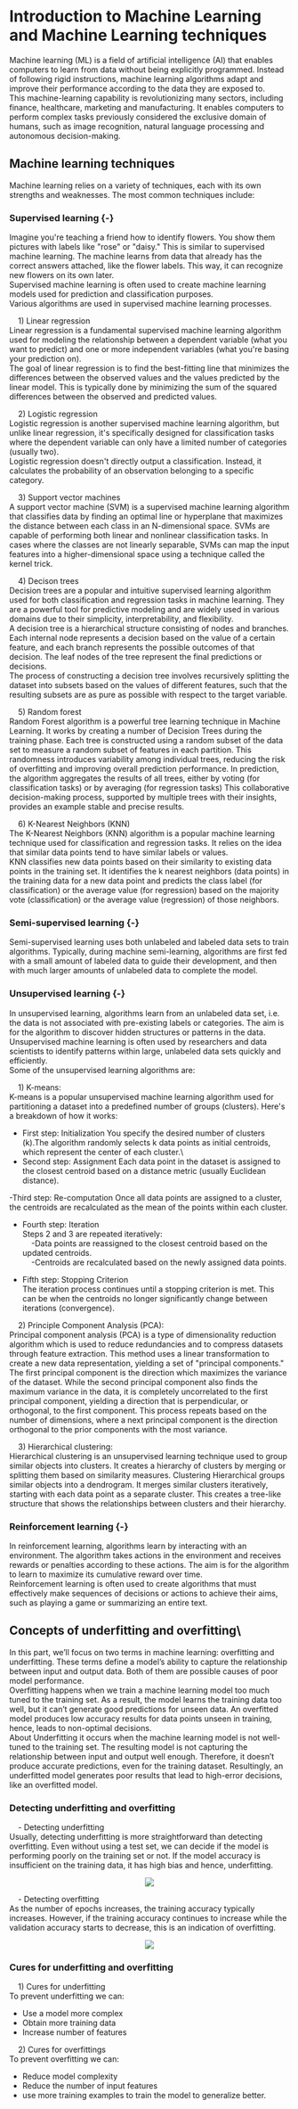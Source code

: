 # Introduction to Machine Learning and Machine Learning techniques

Machine learning (ML) is a field of artificial intelligence (AI) that enables computers to learn from data without being explicitly programmed. Instead of following rigid instructions, machine learning algorithms adapt and improve their performance according to the data they are exposed to.\
This machine-learning capability is revolutionizing many sectors, including finance, healthcare, marketing and manufacturing. It enables computers to perform complex tasks previously considered the exclusive domain of humans, such as image recognition, natural language processing and autonomous decision-making.

## Machine learning techniques
Machine learning relies on a variety of techniques, each with its own strengths and weaknesses. The most common techniques include:

### Supervised learning {-}

Imagine you're teaching a friend how to identify flowers. You show them pictures with labels like "rose" or "daisy." This is similar to supervised machine learning.  The machine learns from data that already has the correct answers attached, like the flower labels. This way, it can recognize new flowers on its own later.\
Supervised machine learning is often used to create machine learning models used for prediction and classification purposes.\
Various algorithms are used in supervised machine learning processes.

&nbsp;&nbsp;&nbsp;&nbsp;1) Linear regression\
Linear regression is a fundamental supervised machine learning algorithm used for modeling the relationship between a dependent variable (what you want to predict) and one or more independent variables (what you're basing your prediction on).\
The goal of linear regression is to find the best-fitting line that minimizes the differences between the observed values and the values predicted by the linear model. This is typically done by minimizing the sum of the squared differences between the observed and predicted values.

&nbsp;&nbsp;&nbsp;&nbsp;2) Logistic regression\
Logistic regression is another supervised machine learning algorithm, but unlike linear regression, it's specifically designed for classification tasks where the dependent variable can only have a limited number of categories (usually two). \
Logistic regression doesn't directly output a classification. Instead, it calculates the probability of an observation belonging to a specific category.

&nbsp;&nbsp;&nbsp;&nbsp;3) Support vector machines\
A support vector machine (SVM) is a supervised machine learning algorithm that classifies data by finding an optimal line or hyperplane that maximizes the distance between each class in an N-dimensional space.
SVMs are capable of performing both linear and nonlinear classification tasks. In cases where the classes are not linearly separable, SVMs can map the input features into a higher-dimensional space using a technique called the kernel trick.

&nbsp;&nbsp;&nbsp;&nbsp;4) Decison trees\
Decision trees are a popular and intuitive supervised learning algorithm used for both classification and regression tasks in machine learning. They are a powerful tool for predictive modeling and are widely used in various domains due to their simplicity, interpretability, and flexibility.\
A decision tree is a hierarchical structure consisting of nodes and branches. Each internal node represents a decision based on the value of a certain feature, and each branch represents the possible outcomes of that decision. The leaf nodes of the tree represent the final predictions or decisions.\
The process of constructing a decision tree involves recursively splitting the dataset into subsets based on the values of different features, such that the resulting subsets are as pure as possible with respect to the target variable.

&nbsp;&nbsp;&nbsp;&nbsp;5) Random forest\
Random Forest algorithm is a powerful tree learning technique in Machine Learning. It works by creating a number of Decision Trees during the training phase. Each tree is constructed using a random subset of the data set to measure a random subset of features in each partition. This randomness introduces variability among individual trees, reducing the risk of overfitting and improving overall prediction performance. In prediction, the algorithm aggregates the results of all trees, either by voting (for classification tasks) or by averaging (for regression tasks) This collaborative decision-making process, supported by multiple trees with their insights, provides an example stable and precise results.

&nbsp;&nbsp;&nbsp;&nbsp;6) K-Nearest Neighbors (KNN)\
The K-Nearest Neighbors (KNN) algorithm is a popular machine learning technique used for classification and regression tasks. It relies on the idea that similar data points tend to have similar labels or values.\
KNN classifies new data points based on their similarity to existing data points in the training set. It identifies the k nearest neighbors (data points) in the training data for a new data point and predicts the class label (for classification) or the average value (for regression) based on the majority vote (classification) or the average value (regression) of those neighbors.


### Semi-supervised learning {-}

Semi-supervised learning uses both unlabeled and labeled data sets to train algorithms. Typically, during machine semi-learning, algorithms are first fed with a small amount of labeled data to guide their development, and then with much larger amounts of unlabeled data to complete the model.

### Unsupervised learning {-}

In unsupervised learning, algorithms learn from an unlabeled data set, i.e. the data is not associated with pre-existing labels or categories. The aim is for the algorithm to discover hidden structures or patterns in the data.\
Unsupervised machine learning is often used by researchers and data scientists to identify patterns within large, unlabeled data sets quickly and efficiently.\
Some of the unsupervised learning algorithms are:

&nbsp;&nbsp;&nbsp;&nbsp;1) K-means:\
K-means is a popular unsupervised machine learning algorithm used for partitioning a dataset into a predefined number of groups (clusters). Here's a breakdown of how it works:

- First step: Initialization
You specify the desired number of clusters (k).The algorithm randomly selects k data points as initial centroids, which represent the center of each cluster.\
- Second step: Assignment
Each data point in the dataset is assigned to the closest centroid based on a distance metric (usually Euclidean distance).

-Third step: Re-computation
Once all data points are assigned to a cluster, the centroids are recalculated as the mean of the points within each cluster.

- Fourth step: Iteration\
Steps 2 and 3 are repeated iteratively:\
&nbsp;&nbsp;&nbsp;&nbsp;-Data points are reassigned to the closest centroid based on the updated centroids.\
&nbsp;&nbsp;&nbsp;&nbsp;-Centroids are recalculated based on the newly assigned data points.

- Fifth step: Stopping Criterion\
The iteration process continues until a stopping criterion is met. This can be when the centroids no longer significantly change between iterations (convergence).


&nbsp;&nbsp;&nbsp;&nbsp;2) Principle Component Analysis (PCA):\
Principal component analysis (PCA) is a type of dimensionality reduction algorithm which is used to reduce redundancies and to compress datasets through feature extraction. This method uses a linear transformation to create a new data representation, yielding a set of "principal components." The first principal component is the direction which maximizes the variance of the dataset. While the second principal component also finds the maximum variance in the data, it is completely uncorrelated to the first principal component, yielding a direction that is perpendicular, or orthogonal, to the first component. This process repeats based on the number of dimensions, where a next principal component is the direction orthogonal to the prior components with the most variance.

&nbsp;&nbsp;&nbsp;&nbsp;3) Hierarchical clustering:\
Hierarchical clustering is an unsupervised learning technique used to group similar objects into clusters. It creates a hierarchy of clusters by merging or splitting them based on similarity measures.
Clustering Hierarchical groups similar objects into a dendrogram. It merges similar clusters iteratively, starting with each data point as a separate cluster. This creates a tree-like structure that shows the relationships between clusters and their hierarchy.

### Reinforcement learning {-}

In reinforcement learning, algorithms learn by interacting with an environment. The algorithm takes actions in the environment and receives rewards or penalties according to these actions. The aim is for the algorithm to learn to maximize its cumulative reward over time.\
Reinforcement learning is often used to create algorithms that must effectively make sequences of decisions or actions to achieve their aims, such as playing a game or summarizing an entire text. 

## Concepts of underfitting and overfitting\
In this part, we’ll focus on two terms in machine learning: overfitting and underfitting. These terms define a model’s ability to capture the relationship between input and output data. Both of them are possible causes of poor model performance.\
Overfitting happens when we train a machine learning model too much tuned to the training set. As a result, the model learns the training data too well, but it can’t generate good predictions for unseen data. An overfitted model produces low accuracy results for data points unseen in training, hence, leads to non-optimal decisions.\
About Underfitting it occurs when the machine learning model is not well-tuned to the training set. The resulting model is not capturing the relationship between input and output well enough. Therefore, it doesn’t produce accurate predictions, even for the training dataset. Resultingly, an underfitted model generates poor results that lead to high-error decisions, like an overfitted model.

### Detecting underfitting and overfitting 

&nbsp;&nbsp;&nbsp;&nbsp;- Detecting underfitting\
Usually, detecting underfitting is more straightforward than detecting overfitting. Even without using a test set, we can decide if the model is performing poorly on the training set or not. If the model accuracy is insufficient on the training data, it has high bias and hence, underfitting.

<p style="text-align: center"><img src="./www/underfitting.png"></p>

&nbsp;&nbsp;&nbsp;&nbsp;- Detecting overfitting\
As the number of epochs increases, the training accuracy typically increases. However, if the training accuracy continues to increase while the validation accuracy starts to decrease, this is an indication of overfitting.

<p style="text-align: center"><img src="./www/overfitting.png"></p>


### Cures for underfitting and overfitting 

&nbsp;&nbsp;&nbsp;&nbsp;1) Cures for underfitting\
To prevent underfitting we can:

- Use a model more complex
- Obtain more training data
- Increase number of features

&nbsp;&nbsp;&nbsp;&nbsp;2) Cures for overfittings\
To prevent overfitting we can:

- Reduce model complexity
- Reduce the number of input features
- use more training examples to train the model to generalize better.
